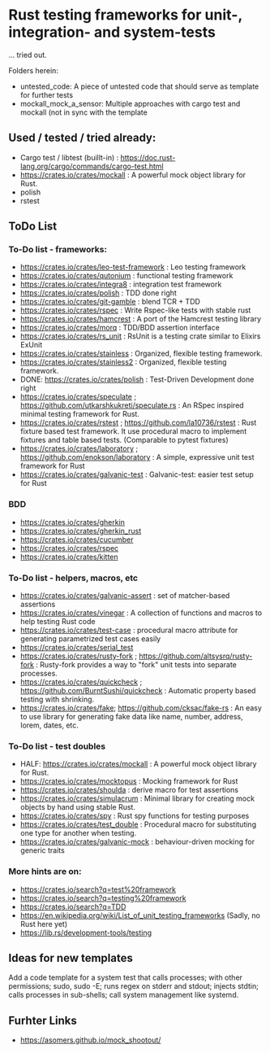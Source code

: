 
# Rust testing frameworks for unit-, integration- and system-tests

... tried out.

Folders herein:

- untested_code: A piece of untested code that should serve as template for
further tests
- mockall_mock_a_sensor: Multiple approaches with cargo test and mockall
(not in sync with the template


## Used / tested / tried already:

* Cargo test / libtest (buillt-in) : https://doc.rust-lang.org/cargo/commands/cargo-test.html
* https://crates.io/crates/mockall : A powerful mock object library for Rust.
* polish
* rstest

## ToDo List


### To-Do list - frameworks:

* https://crates.io/crates/leo-test-framework :  Leo testing framework
* https://crates.io/crates/qutonium : functional testing framework
* https://crates.io/crates/integra8 :  integration test framework
* https://crates.io/crates/polish : TDD done right
* https://crates.io/crates/git-gamble : blend TCR + TDD
* https://crates.io/crates/rspec :  Write Rspec-like tests with stable rust
* https://crates.io/crates/hamcrest :  A port of the Hamcrest testing library
* https://crates.io/crates/morq :  TDD/BDD assertion interface
* https://crates.io/crates/rs_unit :  RsUnit is a testing crate similar to Elixirs ExUnit
* https://crates.io/crates/stainless :  Organized, flexible testing framework.
* https://crates.io/crates/stainless2 :  Organized, flexible testing framework.
* DONE: https://crates.io/crates/polish :  Test-Driven Development done right
* https://crates.io/crates/speculate ; https://github.com/utkarshkukreti/speculate.rs :
    An RSpec inspired minimal testing framework for Rust.
* https://crates.io/crates/rstest ; https://github.com/la10736/rstest :
    Rust fixture based test framework. It use procedural macro to implement
    fixtures and table based tests. (Comparable to pytest fixtures)
* https://crates.io/crates/laboratory ; https://github.com/enokson/laboratory :
    A simple, expressive unit test framework for Rust
* https://crates.io/crates/galvanic-test : Galvanic-test: easier test setup for Rust


### BDD

* https://crates.io/crates/gherkin
* https://crates.io/crates/gherkin_rust
* https://crates.io/crates/cucumber
* https://crates.io/crates/rspec
* https://crates.io/crates/kitten


### To-Do list - helpers, macros, etc

* https://crates.io/crates/galvanic-assert :  set of matcher-based assertions
* https://crates.io/crates/vinegar :  A collection of functions and macros to help testing Rust code
* https://crates.io/crates/test-case : procedural macro attribute for generating parametrized test cases easily
* https://crates.io/crates/serial_test
* https://crates.io/crates/rusty-fork ; https://github.com/altsysrq/rusty-fork :
    Rusty-fork provides a way to "fork" unit tests into separate processes.
* https://crates.io/crates/quickcheck ; https://github.com/BurntSushi/quickcheck :
    Automatic property based testing with shrinking.
* https://crates.io/crates/fake; https://github.com/cksac/fake-rs :  An easy to
    use library for generating fake data like name, number, address, lorem, dates, etc.


### To-Do list - test doubles

* HALF: https://crates.io/crates/mockall : A powerful mock object library for Rust.
* https://crates.io/crates/mocktopus :  Mocking framework for Rust
* https://crates.io/crates/shoulda :  derive macro for test assertions
* https://crates.io/crates/simulacrum :  Minimal library for creating mock objects by hand using stable Rust.
* https://crates.io/crates/spy :  Rust spy functions for testing purposes
* https://crates.io/crates/test_double :  Procedural macro for substituting one type for another when testing.
* https://crates.io/crates/galvanic-mock : behaviour-driven mocking for generic traits



### More hints are on:

* https://crates.io/search?q=test%20framework
* https://crates.io/search?q=testing%20framework
* https://crates.io/search?q=TDD
* https://en.wikipedia.org/wiki/List_of_unit_testing_frameworks (Sadly, no Rust here yet)
* https://lib.rs/development-tools/testing

## Ideas for new templates

Add a code template for a system test that calls processes;
with other permissions; sudo, sudo -E; runs regex on stderr and stdout;
injects stdtin; calls processes in sub-shells; call system management like
systemd.

## Furhter Links

* https://asomers.github.io/mock_shootout/

